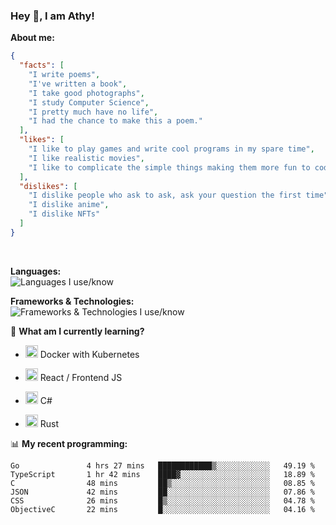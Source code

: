 ### Hey 👋, I am Athy!<br>

**About me:**


```json
{
  "facts": [
    "I write poems",
    "I've written a book",
    "I take good photographs",
    "I study Computer Science",
    "I pretty much have no life",
    "I had the chance to make this a poem."
  ],
  "likes": [
    "I like to play games and write cool programs in my spare time",
    "I like realistic movies",
    "I like to complicate the simple things making them more fun to code."
  ],
  "dislikes": [
    "I dislike people who ask to ask, ask your question the first time",
    "I dislike anime",
    "I dislike NFTs"
  ]
}
```
<br>


**Languages:**<br>
![Languages I use/know](https://skillicons.dev/icons?i=py,js,html,go,lua,java)

**Frameworks & Technologies:**<br />
![Frameworks & Technologies I use/know](https://skillicons.dev/icons?i=nodejs,nextjs,ts,react,express,docker,kubernetes,mysql,postgresql,mongodb,git,github,tailwind)

📙 **What am I currently learning?**

- <img height="20" src="https://cdn.jsdelivr.net/gh/devicons/devicon/icons/docker/docker-original.svg" /> Docker with Kubernetes

- <img height="20" src="https://cdn.jsdelivr.net/gh/devicons/devicon/icons/react/react-original.svg" /> React / Frontend JS

- <img height="20" src="https://cdn.jsdelivr.net/gh/devicons/devicon/icons/csharp/csharp-original.svg" /> C#
- <img height="20" src="https://cdn.jsdelivr.net/gh/devicons/devicon/icons/rust/rust-plain.svg" /> Rust

📊 **My recent programming:**

<!--START_SECTION:waka-->

```text
Go               4 hrs 27 mins   ████████████▒░░░░░░░░░░░░   49.19 %
TypeScript       1 hr 42 mins    ████▓░░░░░░░░░░░░░░░░░░░░   18.89 %
C                48 mins         ██▒░░░░░░░░░░░░░░░░░░░░░░   08.85 %
JSON             42 mins         ██░░░░░░░░░░░░░░░░░░░░░░░   07.86 %
CSS              26 mins         █▒░░░░░░░░░░░░░░░░░░░░░░░   04.78 %
ObjectiveC       22 mins         █░░░░░░░░░░░░░░░░░░░░░░░░   04.16 %
```

<!--END_SECTION:waka-->
